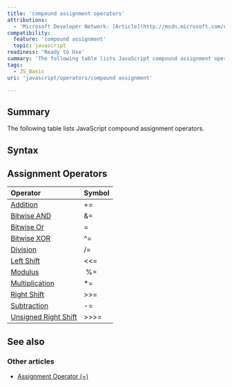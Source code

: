 ```yaml
---
title: 'compound assignment operators'
attributions:
  - 'Microsoft Developer Network: [Article](http://msdn.microsoft.com/en-us/library/ie/what800t(v=vs.94).aspx)'
compatibility:
  feature: 'compound assignment'
  topic: javascript
readiness: 'Ready to Use'
summary: 'The following table lists JavaScript compound assignment operators.'
tags:
  - JS_Basic
uri: 'javascript/operators/compound assignment'

---
```

## Summary

The following table lists JavaScript compound assignment operators.

## Syntax

## Assignment Operators

|Operator|Symbol|
|:-------|:-----|
|[Addition](/javascript/operators/addition_assignment)|+=|
|[Bitwise AND](/javascript/operators/bitwise_and_assignment)|&=|
|[Bitwise Or](/javascript/operators/bitwise_or_assignment)|=|
|[Bitwise XOR](/javascript/operators/bitwise_xor_assignment)|\^=|
|[Division](/javascript/operators/division_assignment)|/=|
|[Left Shift](/javascript/operators/left_shift_assignment)|\<\<=|
|[Modulus](/javascript/operators/modulus_assignment)| %=|
|[Multiplication](/javascript/operators/multiplication_assignment)|\*=|
|[Right Shift](/javascript/operators/right_shift_assignment)|\>\>=|
|[Subtraction](/javascript/operators/subtraction_assignment)|-=|
|[Unsigned Right Shift](/javascript/operators/unsigned_right_shift_assignment)|\>\>\>=|

## See also

### Other articles

-   [Assignment Operator (=)](/javascript/operators/assignment)

